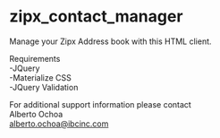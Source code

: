 # zipx_contact_manager
Manage your Zipx Address book with this HTML client.

Requirements    
  -JQuery  
  -Materialize CSS  
  -JQuery Validation  
  
For additional support information please contact  
Alberto Ochoa  
alberto.ochoa@ibcinc.com

